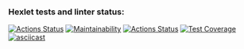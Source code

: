 ### Hexlet tests and linter status:
[![Actions Status](https://github.com/Evgeniy3/frontend-project-lvl2/workflows/hexlet-check/badge.svg)](https://github.com/Evgeniy3/frontend-project-lvl2/actions)
[![Maintainability](https://api.codeclimate.com/v1/badges/04fbbe668406ce4f0f9b/maintainability)](https://codeclimate.com/github/Evgeniy3/frontend-project-lvl2/maintainability)
[![Actions Status](https://github.com/Evgeniy3/frontend-project-lvl2/workflows/github-status/badge.svg)](https://github.com/Evgeniy3/frontend-project-lvl2/actions/workflows/github-actions-demo.yml)
[![Test Coverage](https://api.codeclimate.com/v1/badges/04fbbe668406ce4f0f9b/test_coverage)](https://codeclimate.com/github/Evgeniy3/frontend-project-lvl2/test_coverage)
[![asciicast](https://asciinema.org/a/496264.svg)](https://asciinema.org/a/496264)